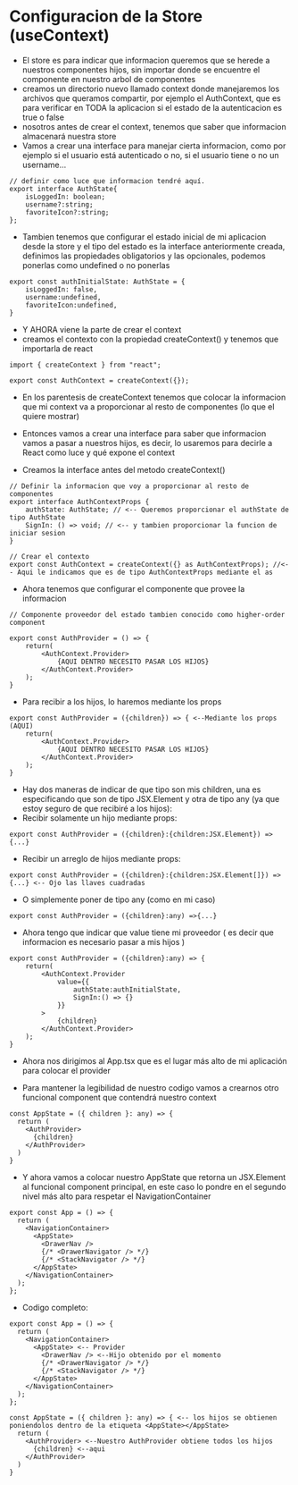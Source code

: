 # Configuracion de la Store (useContext)

- El store es para indicar que informacion queremos que se herede a nuestros componentes hijos, sin importar donde se encuentre el componente en nuestro arbol de componentes
- creamos un directorio nuevo llamado context donde manejaremos los archivos que queramos compartir, por ejemplo el AuthContext, que es para verificar en TODA la aplicacion si el estado de la autenticacion es true o false
- nosotros antes de crear el context, tenemos que saber que informacion almacenará nuestra store
- Vamos a crear una interface para manejar cierta informacion, como por ejemplo si el usuario está autenticado o no, si el usuario tiene o no un username...

```
// definir como luce que informacion tendré aquí.
export interface AuthState{
    isLoggedIn: boolean;
    username?:string;
    favoriteIcon?:string;
};
```

- Tambien tenemos que configurar el estado inicial de mi aplicacion desde la store y el tipo del estado es la interface anteriormente creada, definimos las propiedades obligatorios y las opcionales, podemos ponerlas como undefined o no ponerlas

```
export const authInitialState: AuthState = {
    isLoggedIn: false,
    username:undefined,
    favoriteIcon:undefined,
}
```

- Y AHORA viene la parte de crear el context
- creamos el contexto con la propiedad createContext() y tenemos que importarla de react

```
import { createContext } from "react";
```

```
export const AuthContext = createContext({});
```

- En los parentesis de createContext tenemos que colocar la informacion que mi context va a proporcionar al resto de componentes (lo que el quiere mostrar)

- Entonces vamos a crear una interface para saber que informacion vamos a pasar a nuestros hijos, es decir, lo usaremos para decirle a React como luce y qué expone el context
- Creamos la interface antes del metodo createContext()

```
// Definir la informacion que voy a proporcionar al resto de componentes
export interface AuthContextProps {
    authState: AuthState; // <-- Queremos proporcionar el authState de tipo AuthState
    SignIn: () => void; // <-- y tambien proporcionar la funcion de iniciar sesion
}

// Crear el contexto
export const AuthContext = createContext({} as AuthContextProps); //<-- Aqui le indicamos que es de tipo AuthContextProps mediante el as
```

- Ahora tenemos que configurar el componente que provee la informacion

```
// Componente proveedor del estado tambien conocido como higher-order component

export const AuthProvider = () => {
    return(
        <AuthContext.Provider>
            {AQUI DENTRO NECESITO PASAR LOS HIJOS}
        </AuthContext.Provider>
    );
}
```

* Para recibir a los hijos, lo haremos mediante los props
```
export const AuthProvider = ({children}) => { <--Mediante los props (AQUI)
    return(
        <AuthContext.Provider>
            {AQUI DENTRO NECESITO PASAR LOS HIJOS}
        </AuthContext.Provider>
    );
}
```

* Hay dos maneras de indicar de que tipo son mis children, una es especificando que son de tipo JSX.Element y otra de tipo any (ya que estoy seguro de que recibiré a los hijos):
* Recibir solamente un hijo mediante props:
```
export const AuthProvider = ({children}:{children:JSX.Element}) =>{...}
```

* Recibir un arreglo de hijos mediante props:
```
export const AuthProvider = ({children}:{children:JSX.Element[]}) =>{...} <-- Ojo las llaves cuadradas
```

* O simplemente poner de tipo any (como en mi caso)
```
export const AuthProvider = ({children}:any) =>{...}
```

* Ahora tengo que indicar que value tiene mi proveedor ( es decir que informacion es necesario pasar a mis hijos )
```
export const AuthProvider = ({children}:any) => {
    return(
        <AuthContext.Provider
            value={{
                authState:authInitialState,
                SignIn:() => {}
            }}
        >
            {children}
        </AuthContext.Provider>
    );
}
```

* Ahora nos dirigimos al App.tsx que es el lugar más alto de mi aplicación para colocar el provider

* Para mantener la legibilidad de nuestro codigo vamos a crearnos otro funcional component que contendrá nuestro context 
```
const AppState = ({ children }: any) => {
  return (
    <AuthProvider>
      {children}
    </AuthProvider>
  )
}
```
* Y ahora vamos a colocar nuestro AppState que retorna un JSX.Element al funcional component principal, en este caso lo pondre en el segundo nivel más alto para respetar el NavigationContainer
```
export const App = () => {
  return (
    <NavigationContainer>
      <AppState>
        <DrawerNav />
        {/* <DrawerNavigator /> */}
        {/* <StackNavigator /> */}
      </AppState>
    </NavigationContainer>
  );
};
```
* Codigo completo:
```
export const App = () => {
  return (
    <NavigationContainer>
      <AppState> <-- Provider
        <DrawerNav /> <--Hijo obtenido por el momento
        {/* <DrawerNavigator /> */}
        {/* <StackNavigator /> */}
      </AppState>
    </NavigationContainer>
  );
};

const AppState = ({ children }: any) => { <-- los hijos se obtienen poniendolos dentro de la etiqueta <AppState></AppState>
  return (
    <AuthProvider> <--Nuestro AuthProvider obtiene todos los hijos
      {children} <--aqui
    </AuthProvider>
  )
}
```